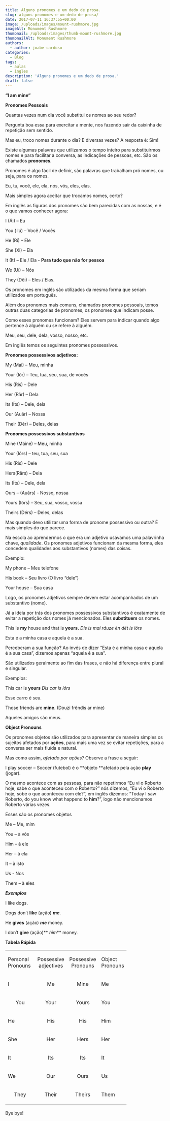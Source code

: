 ```yaml
---
title: Alguns pronomes e um dedo de prosa.
slug: alguns-pronomes-e-um-dedo-de-prosa/
date: 2017-07-11 16:37:55+00:00
image: /uploads/images/mount-rushmore.jpg
imageAlt: Monument Rushmore
thumbnail: /uploads/images/thumb-mount-rushmore.jpg
thumbnailAlt: Monument Rushmore
authors:
  - author: joabe-cardoso
categories:
  - Blog
tags:
  - aulas
  - ingles
description: 'Alguns pronomes e um dedo de prosa.'
draft: false
---
```


**“I am mine”**

**Pronomes Pessoais**

Quantas vezes num dia você substitui os nomes ao seu redor?

Pergunta boa essa para exercitar a mente, nos fazendo sair da caixinha de repetição sem sentido.

Mas eu, troco nomes durante o dia? E diversas vezes? A resposta é: Sim!

Existe algumas palavras que utilizamos o tempo inteiro para substituirmos nomes e para facilitar a conversa, as indicações de pessoas, etc. São os chamados **pronomes**.

Pronomes é algo fácil de definir, são palavras que trabalham pró nomes, ou seja, para os nomes.

Eu, tu, você, ele, ela, nós, vós, eles, elas.

Mais simples agora aceitar que trocamos nomes, certo?

Em inglês as figuras dos pronomes são bem parecidas com as nossas, e é o que vamos conhecer agora:

I (Ái) – Eu

You ( Iú) – Você / Vocês

He (Ri) – Ele

She (Xi) – Ela

It (It) – Ele / Ela - **Para tudo que não for pessoa**

We (Uí) – Nós

They (Dêi) – Eles / Elas.

Os pronomes em inglês são utilizados da mesma forma que seriam utilizados em português.

Além dos pronomes mais comuns, chamados pronomes pessoais, temos outras duas categorias de pronomes, os pronomes que indicam posse.

Como esses pronomes funcionam? Eles servem para indicar quando algo pertence à alguém ou se refere à alguém.

Meu, seu, dele, dela, vosso, nosso, etc.

Em inglês temos os seguintes pronomes possessivos.

**Pronomes possessivos adjetivos:**

My (Mai) – Meu, minha

Your (Iór) – Teu, tua, seu, sua, de vocês

His (Ris) – Dele

Her (Rãr) – Dela

Its (Íts) – Dele, dela

Our (Auãr) – Nossa

Their (Dér) – Deles, delas

**Pronomes possessivos substantivos**

Mine (Máine) – Meu, minha

Your (Iórs) – teu, tua, seu, sua

His (Ris) – Dele

Hers(Rãrs) – Dela

Its (Íts) – Dele, dela

Ours – (Auãrs) - Nosso, nossa

Yours (Iórs) – Seu, sua, vosso, vossa

Theirs (Dérs) – Deles, delas

Mas quando devo utilizar uma forma de pronome possessivo ou outra? É mais simples do que parece.

Na escola ao aprendermos o que era um adjetivo usávamos uma palavrinha chave, _qualidade_. Os pronomes adjetivos funcionam da mesma forma, eles concedem qualidades aos substantivos (nomes) das coisas.

Exemplo:

My phone – Meu telefone

His book – Seu livro (O livro “dele”)

Your house – Sua casa

Logo, os pronomes adjetivos sempre devem estar acompanhados de um substantivo (nome).

Já a ideia por trás dos pronomes possessivos substantivos é exatamente de evitar a repetição dos nomes já mencionados. Eles **substituem** os nomes.

This is **my** house and that is **yours.**
_Dis is mai ráuze én dét is iórs_

Esta é a minha casa e aquela é a sua.

Perceberam a sua função? Ao invés de dizer “Esta é a minha casa e aquela é a sua casa”, dizemos apenas “aquela é a sua”.

São utilizados geralmente ao fim das frases, e não há diferença entre plural e singular.

Exemplos:

This car is **yours**
_Dis car is iórs_

Esse carro é seu.

Those friends are **mine**. (Douzi frêndis ar mine)

Aqueles amigos são meus.

**Object Pronouns**

Os pronomes objetos são utilizados para apresentar de maneira simples os sujeitos afetados por **ações**, para mais uma vez se evitar repetições, para a conversa ser mais fluída e natural.

Mas como assim, _afetado por ações?_ Observe a frase a seguir:

I play soccer – Soccer (futebol) é o **objeto **afetado pela ação **play** (jogar).

O mesmo acontece com as pessoas, para não repetirmos “Eu vi o Roberto hoje, sabe o que aconteceu com o Roberto?” nós dizemos, “Eu vi o Roberto hoje, sobe o que aconteceu com ele?”, em inglês dizemos: “Today I saw Roberto, do you know what happend to **him**?”, logo não mencionamos Roberto várias vezes.

Esses são os pronomes objetos

Me – Me, mim

You – à vós

Him – à ele

Her – à ela

It – à isto

Us - Nos

Them – à eles

**_Exemplos_**

I like dogs.

Dogs don’t **like** (ação) _**me**_.

He **gives** (ação) **_me_** money.

I don’t **give** (ação)** _him_** money.

**Tabela Rápida**

<table width="391" style="height: 489px;" >
<tbody >
<tr >

<td width="77" >

Personal Pronouns

</td>

<td width="79" style="text-align: center;" >Possessive adjectives
</td>

<td width="79" style="text-align: center;" >Possessive Pronouns
</td>

<td width="66" >

Object Pronouns

</td>
</tr>
<tr >

<td width="77" >

I

</td>

<td width="79" style="text-align: center;" >Me
</td>

<td width="79" style="text-align: center;" >Mine
</td>

<td width="66" >

Me

</td>
</tr>
<tr >

<td width="77" style="text-align: center;" >You
</td>

<td width="79" style="text-align: center;" >Your
</td>

<td width="79" style="text-align: center;" >Yours
</td>

<td width="66" >

You

</td>
</tr>
<tr >

<td width="77" >

He

</td>

<td width="79" style="text-align: center;" >His
</td>

<td width="79" style="text-align: center;" >His
</td>

<td width="66" >

Him

</td>
</tr>
<tr >

<td width="77" >

She

</td>

<td width="79" style="text-align: center;" >Her
</td>

<td width="79" style="text-align: center;" >Hers
</td>

<td width="66" >

Her

</td>
</tr>
<tr >

<td width="77" >

It

</td>

<td width="79" style="text-align: center;" >Its
</td>

<td width="79" style="text-align: center;" >Its
</td>

<td width="66" >

It

</td>
</tr>
<tr >

<td width="77" >

We

</td>

<td width="79" style="text-align: center;" >Our
</td>

<td width="79" style="text-align: center;" >Ours
</td>

<td width="66" >

Us

</td>
</tr>
<tr >

<td width="77" style="text-align: center;" >They
</td>

<td width="79" style="text-align: center;" >Their
</td>

<td width="79" style="text-align: center;" >Theirs
</td>

<td width="66" >

Them

</td>
</tr>
</tbody>
</table>
Bye bye!
